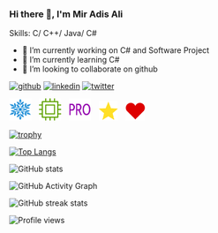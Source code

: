 ### Hi there 👋, I'm Mir Adis Ali

Skills: C/ C++/ Java/ C#

- 🔭 I’m currently working on C# and Software Project 
- 🌱 I’m currently learning C# 
- 👯 I’m looking to collaborate on github 


[<img src='https://cdn.jsdelivr.net/npm/simple-icons@3.0.1/icons/github.svg' alt='github' height='40'>](https://github.com/MirAdisAli)  [<img src='https://cdn.jsdelivr.net/npm/simple-icons@3.0.1/icons/linkedin.svg' alt='linkedin' height='40'>](https://www.linkedin.com/in/miradisali/)  [<img src='https://cdn.jsdelivr.net/npm/simple-icons@3.0.1/icons/twitter.svg' alt='twitter' height='40'>](https://twitter.com/miradisali)  

<a href='https://archiveprogram.github.com/'><img src='https://raw.githubusercontent.com/acervenky/animated-github-badges/master/assets/acbadge.gif' width='40' height='40'></a> <a href='https://docs.github.com/en/developers'><img src='https://raw.githubusercontent.com/acervenky/animated-github-badges/master/assets/devbadge.gif' width='40' height='40'></a> <a href='https://github.com/pricing'><img src='https://raw.githubusercontent.com/acervenky/animated-github-badges/master/assets/pro.gif' width='40' height='40'></a> <a href='https://stars.github.com/'><img src='https://raw.githubusercontent.com/acervenky/animated-github-badges/master/assets/starbadge.gif' width='35' height='35'></a> <a href='https://docs.github.com/en/github/supporting-the-open-source-community-with-github-sponsors'><img src='https://raw.githubusercontent.com/acervenky/animated-github-badges/master/assets/sponsorbadge.gif' width='35' height='35'></a> 

[![trophy](https://github-profile-trophy.vercel.app/?username=MirAdisAli)](https://github.com/ryo-ma/github-profile-trophy)

[![Top Langs](https://github-readme-stats.vercel.app/api/top-langs/?username=MirAdisAli)](https://github.com/anuraghazra/github-readme-stats)

![GitHub stats](https://github-readme-stats.vercel.app/api?username=MirAdisAli&show_icons=true&count_private=true)  

![GitHub Activity Graph](https://activity-graph.herokuapp.com/graph?username=MirAdisAli)  

![GitHub streak stats](https://streak-stats.demolab.com/?user=MirAdisAli)  

![Profile views](https://gpvc.arturio.dev/MirAdisAli)  
